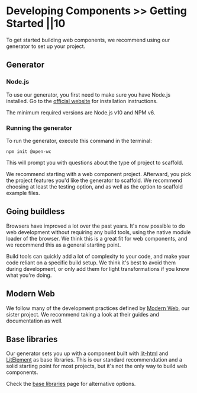 # Developing Components >> Getting Started ||10

To get started building web components, we recommend using our generator to set up your project.

## Generator

### Node.js

To use our generator, you first need to make sure you have Node.js installed. Go to the [official website](https://nodejs.org/) for installation instructions.

The minimum required versions are Node.js v10 and NPM v6.

### Running the generator

To run the generator, execute this command in the terminal:

```
npm init @open-wc
```

This will prompt you with questions about the type of project to scaffold.

We recommend starting with a web component project. Afterward, you pick the project features you'd like the generator to scaffold. We recommend choosing at least the testing option, and as well as the option to scaffold example files.

## Going buildless

Browsers have improved a lot over the past years. It's now possible to do web development without requiring any build tools, using the native module loader of the browser. We think this is a great fit for web components, and we recommend this as a general starting point.

Build tools can quickly add a lot of complexity to your code, and make your code reliant on a specific build setup. We think it's best to avoid them during development, or only add them for light transformations if you know what you're doing.

## Modern Web

We follow many of the development practices defined by [Modern Web](http://modern-web.dev/), our sister project. We recommend taking a look at their guides and documentation as well.

## Base libraries

Our generator sets you up with a component built with [lit-html](http://lit-html.polymer-project.org/) and [LitElement](https://lit-element.polymer-project.org/) as base libraries. This is our standard recommendation and a solid starting point for most projects, but it's not the only way to build web components.

Check the [base libraries](../community/base-libraries.md) page for alternative options.
